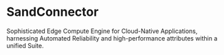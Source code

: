 # SandConnector
Sophisticated Edge Compute Engine for Cloud-Native Applications, harnessing Automated Reliability and high-performance attributes within a unified Suite.
